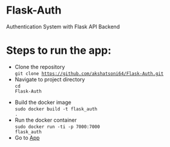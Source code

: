 # Flask-Auth
Authentication System with Flask API Backend

# Steps to run the app:<br>
- Clone the repository<br>
<code>git clone https://github.com/akshatsoni64/Flask-Auth.git</code><br>
- Navigate to project directory<br>
<code>cd Flask-Auth</code><br>
<!--
- Install dependencies from requirements.txt<br>
<code>pip3 install -r requirements.txt</code>
- Initialize the database<br>
<code>python3 db.py</code><br>
-->
- Build the docker image<br>
<code>sudo docker build -t flask_auth .</code><br>
- Run the docker container<br>
<code>sudo docker run -ti -p 7000:7000 flask_auth</code><br>
- Go to <a href="http://localhost:7000">App</a><br>
